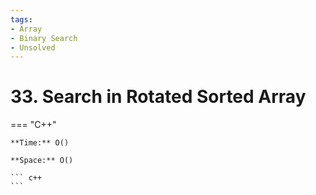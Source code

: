 ```yaml
---
tags:
- Array
- Binary Search
- Unsolved
---
```



# 33. Search in Rotated Sorted Array

=== "C++"

    **Time:** O()

    **Space:** O()

    ``` c++
    ```
